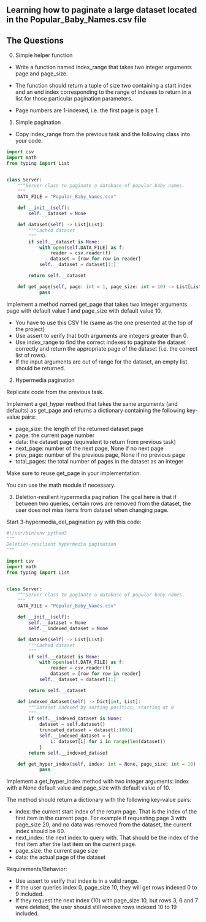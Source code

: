 ## Learning how to paginate a large dataset located in the Popular_Baby_Names.csv file

## The Questions

0. Simple helper function 
+ Write a function named index_range that takes two integer arguments page and page_size.

+ The function should return a tuple of size two containing a start index and an end index corresponding to the range of indexes to return in a list for those particular pagination parameters.

+ Page numbers are 1-indexed, i.e. the first page is page 1.

1. Simple pagination
+ Copy index_range from the previous task and the following class into your code.
```python
import csv
import math
from typing import List


class Server:
    """Server class to paginate a database of popular baby names.
    """
    DATA_FILE = "Popular_Baby_Names.csv"

    def __init__(self):
        self.__dataset = None

    def dataset(self) -> List[List]:
        """Cached dataset
        """
        if self.__dataset is None:
            with open(self.DATA_FILE) as f:
                reader = csv.reader(f)
                dataset = [row for row in reader]
            self.__dataset = dataset[1:]

        return self.__dataset

    def get_page(self, page: int = 1, page_size: int = 10) -> List[List]:
            pass
```

Implement a method named get_page that takes two integer arguments page with default value 1 and page_size with default value 10.

+ You have to use this CSV file (same as the one presented at the top of the project)
+ Use assert to verify that both arguments are integers greater than 0.
+ Use index_range to find the correct indexes to paginate the dataset correctly and return the appropriate page of the dataset (i.e. the correct list of rows).
+ If the input arguments are out of range for the dataset, an empty list should be returned.

2. Hypermedia pagination

Replicate code from the previous task.

Implement a get_hyper method that takes the same arguments (and defaults) as get_page and returns a dictionary containing the following key-value pairs:

+ page_size: the length of the returned dataset page
+ page: the current page number
+ data: the dataset page (equivalent to return from previous task)
+ next_page: number of the next page, None if no next page
+ prev_page: number of the previous page, None if no previous page
+ total_pages: the total number of pages in the dataset as an integer

Make sure to reuse get_page in your implementation.

You can use the math module if necessary.

3. Deletion-resilient hypermedia pagination
The goal here is that if between two queries, certain rows are removed from the dataset, the user does not miss items from dataset when changing page.

Start 3-hypermedia_del_pagination.py with this code:
```python
#!/usr/bin/env python3
"""
Deletion-resilient hypermedia pagination
"""

import csv
import math
from typing import List


class Server:
    """Server class to paginate a database of popular baby names.
    """
    DATA_FILE = "Popular_Baby_Names.csv"

    def __init__(self):
        self.__dataset = None
        self.__indexed_dataset = None

    def dataset(self) -> List[List]:
        """Cached dataset
        """
        if self.__dataset is None:
            with open(self.DATA_FILE) as f:
                reader = csv.reader(f)
                dataset = [row for row in reader]
            self.__dataset = dataset[1:]

        return self.__dataset

    def indexed_dataset(self) -> Dict[int, List]:
        """Dataset indexed by sorting position, starting at 0
        """
        if self.__indexed_dataset is None:
            dataset = self.dataset()
            truncated_dataset = dataset[:1000]
            self.__indexed_dataset = {
                i: dataset[i] for i in range(len(dataset))
            }
        return self.__indexed_dataset

    def get_hyper_index(self, index: int = None, page_size: int = 10) -> Dict:
            pass
```
Implement a get_hyper_index method with two integer arguments: index with a None default value and page_size with default value of 10.

The method should return a dictionary with the following key-value pairs:
+ index: the current start index of the return page. That is the index of the first item in the current page. For example if requesting page 3 with page_size 20, and no data was removed from the dataset, the current index should be 60.
+ next_index: the next index to query with. That should be the index of the first item after the last item on the current page.
+ page_size: the current page size
+ data: the actual page of the dataset

Requirements/Behavior:

+ Use assert to verify that index is in a valid range.
+ If the user queries index 0, page_size 10, they will get rows indexed 0 to 9 included.
+ If they request the next index (10) with page_size 10, but rows 3, 6 and 7 were deleted, the user should still receive rows indexed 10 to 19 included.

